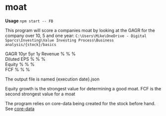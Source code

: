 # moat

**Usage**
`npm start -- FB`

This program will score a companies moat by looking at the GAGR for the company over 10, 5 and one year:
`C:\Users\Mike\OneDrive - Digital Sparcs\Investing\Value Investing Process\Business analysis/{stock}/basics`

GAGR 10yr 5yr 1y
Revenue % % %  
Diluted EPS % % %  
Equity % % %  
FCF % % %

The output file is named {execution date}.json

Equity growth is the strongest value for determining a good moat.
FCF is the second strongest value for a moat

The program relies on core-data being created for the stock before hand. See [core-data](https://github.com/mcoxeter/core-data)
